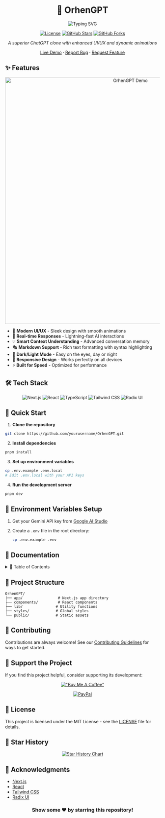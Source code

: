 <div align="center">
  
# 🤖 OrhenGPT

<p align="center">
  <img src="https://readme-typing-svg.herokuapp.com?font=Fira+Code&weight=500&size=40&pause=1000&color=0CE82B&center=true&vCenter=true&width=600&height=100&lines=Welcome+to+OrhenGPT+🚀;Better+than+ChatGPT+✨;Fully+Functional+AI+Chat+💫" alt="Typing SVG" />
</p>

[![License](https://img.shields.io/badge/license-MIT-blue.svg)](LICENSE)
[![GitHub Stars](https://img.shields.io/github/stars/yourusername/OrhenGPT?style=social)](https://github.com/yourusername/OrhenGPT/stargazers)
[![GitHub Forks](https://img.shields.io/github/forks/yourusername/OrhenGPT?style=social)](https://github.com/yourusername/OrhenGPT/network/members)

_A superior ChatGPT clone with enhanced UI/UX and dynamic animations_

[Live Demo](https://your-demo-link.com) · [Report Bug](https://github.com/yourusername/OrhenGPT/issues) · [Request Feature](https://github.com/yourusername/OrhenGPT/issues)

</div>

## ✨ Features

<div align="center">
  <img src="https://i.imgur.com/YourDemoGif.gif" alt="OrhenGPT Demo" width="800px" />
</div>

- 🎨 **Modern UI/UX** - Sleek design with smooth animations
- 🚀 **Real-time Responses** - Lightning-fast AI interactions
- 💡 **Smart Context Understanding** - Advanced conversation memory
- 🎭 **Markdown Support** - Rich text formatting with syntax highlighting
- 🌙 **Dark/Light Mode** - Easy on the eyes, day or night
- 📱 **Responsive Design** - Works perfectly on all devices
- ⚡ **Built for Speed** - Optimized for performance

## 🛠️ Tech Stack

<div align="center">
  
![Next.js](https://img.shields.io/badge/Next.js-black?style=for-the-badge&logo=next.js&logoColor=white)
![React](https://img.shields.io/badge/React-61DAFB?style=for-the-badge&logo=react&logoColor=black)
![TypeScript](https://img.shields.io/badge/TypeScript-007ACC?style=for-the-badge&logo=typescript&logoColor=white)
![Tailwind CSS](https://img.shields.io/badge/Tailwind_CSS-38B2AC?style=for-the-badge&logo=tailwind-css&logoColor=white)
![Radix UI](https://img.shields.io/badge/Radix_UI-161618?style=for-the-badge&logo=radix-ui&logoColor=white)

</div>

## 🚀 Quick Start

1. **Clone the repository**
```bash
git clone https://github.com/yourusername/OrhenGPT.git
```

2. **Install dependencies**
```bash
pnpm install
```

3. **Set up environment variables**
```bash
cp .env.example .env.local
# Edit .env.local with your API keys
```

4. **Run the development server**
```bash
pnpm dev
```

## 🔑 Environment Variables Setup

1. Get your Gemini API key from [Google AI Studio](https://makersuite.google.com/app/apikey)

2. Create a `.env` file in the root directory:
   ```bash
   cp .env.example .env
   ```

## 📖 Documentation

<details>
<summary>📑 Table of Contents</summary>

- [Installation Guide](#-quick-start)
- [Environment Variables](#-environment-variables)
- [Project Structure](#-project-structure)
- [Contributing Guidelines](CONTRIBUTING.md)
- [Code of Conduct](CODE_OF_CONDUCT.md)

</details>

## 🌟 Project Structure

```plaintext
OrhenGPT/
├── app/                # Next.js app directory
├── components/         # React components
├── lib/               # Utility functions
├── styles/            # Global styles
└── public/            # Static assets
```

## 🤝 Contributing

Contributions are always welcome! See our [Contributing Guidelines](CONTRIBUTING.md) for ways to get started.

## 💖 Support the Project

If you find this project helpful, consider supporting its development:

<div align="center">

[!["Buy Me A Coffee"](https://www.buymeacoffee.com/assets/img/custom_images/orange_img.png)](YOUR_BUYMEACOFFEE_LINK)

[![PayPal](https://img.shields.io/badge/PayPal-00457C?style=for-the-badge&logo=paypal&logoColor=white)](YOUR_PAYPAL_LINK)

</div>

## 📜 License

This project is licensed under the MIT License - see the [LICENSE](LICENSE) file for details.

## 🌟 Star History

<div align="center">
  
[![Star History Chart](https://api.star-history.com/svg?repos=yourusername/OrhenGPT&type=Date)](https://star-history.com/#yourusername/OrhenGPT&Date)

</div>

## 🙏 Acknowledgments

- [Next.js](https://nextjs.org/)
- [React](https://reactjs.org/)
- [Tailwind CSS](https://tailwindcss.com/)
- [Radix UI](https://www.radix-ui.com/)

<div align="center">

### Show some ❤️ by starring this repository!

</div>
